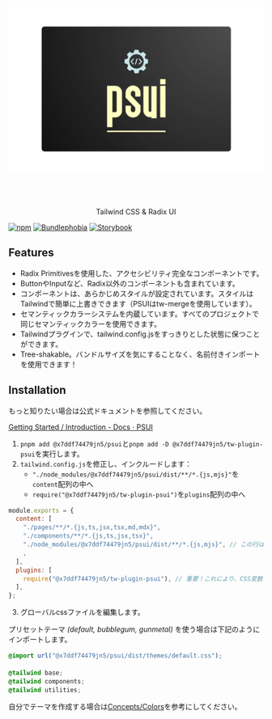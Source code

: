 <h1 align="center">
  <img width="640" height="420" src="./docs/psui_logo.webp" alt="PSUI Logo" title="PSUI" style="object-fit: contain;" >
</h1>
<p align="center" >Tailwind CSS & Radix UI</p>

[![npm](https://img.shields.io/npm/v/@x7ddf74479jn5/psui)](https://www.npmjs.com/package/@x7ddf74479jn5/psui)
[![Bundlephobia](https://img.shields.io/bundlephobia/minzip/@x7ddf74479jn5/psui)](https://bundlephobia.com/package/@x7ddf74479jn5/psui)
[![Storybook](https://github.com/x7ddf74479jn5/psui/actions/workflows/storybook.yaml/badge.svg)](https://github.com/x7ddf74479jn5/psui/actions/workflows/storybook.yaml)

## Features

- Radix Primitivesを使用した、アクセシビリティ完全なコンポーネントです。
- ButtonやInputなど、Radix以外のコンポーネントも含まれています。
- コンポーネントは、あらかじめスタイルが設定されています。スタイルはTailwindで簡単に上書きできます（PSUIはtw-mergeを使用しています）。
- セマンティックカラーシステムを内蔵しています。すべてのプロジェクトで同じセマンティックカラーを使用できます。
- Tailwindプラグインで、tailwind.config.jsをすっきりとした状態に保つことができます。
- Tree-shakable。バンドルサイズを気にすることなく、名前付きインポートを使用できます！

## Installation

もっと知りたい場合は公式ドキュメントを参照してください。

[Getting Started / Introduction \- Docs ⋅ PSUI](https://x7ddf74479jn5.github.io/psui/?path=/docs/getting-started-introduction--docs)

1. `pnpm add @x7ddf74479jn5/psui`と`pnpm add -D @x7ddf74479jn5/tw-plugin-psui`を実行します。
2. `tailwind.config.js`を修正し、インクルードします：
   - `"./node_modules/@x7ddf74479jn5/psui/dist/**/*.{js,mjs}"`を`content`配列の中へ
   - `require("@x7ddf74479jn5/tw-plugin-psui")`を`plugins`配列の中へ

```js
module.exports = {
  content: [
    "./pages/**/*.{js,ts,jsx,tsx,md,mdx}",
    "./components/**/*.{js,ts,jsx,tsx}",
    "./node_modules/@x7ddf74479jn5/psui/dist/**/*.{js,mjs}", // この行は重要です！これを入れないと、PSUIのスタイルがパージされます
    ,
  ],
  plugins: [
    require("@x7ddf74479jn5/tw-plugin-psui"), // 重要！これにより、CSS変数を消費するようにtailwindテーマを拡張します。
  ],
};
```

3. グローバルcssファイルを編集します。

プリセットテーマ *(default, bubblegum, gunmetal)* を使う場合は下記のようにインポートします。

```css
@import url("@x7ddf74479jn5/psui/dist/themes/default.css");

@tailwind base;
@tailwind components;
@tailwind utilities;
```

自分でテーマを作成する場合は[Concepts/Colors](https://x7ddf74479jn5.github.io/psui/?path=/docs/concepts-colors--docs)を参考にしてください。
